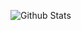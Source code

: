 ![Github Stats](https://github-readme-stats.vercel.app/api?username=tobias-tengler&hide_border=true&show_icons=true&hide_title=true&hide=stars&hide_rank=true&bg_color=00000000&text_color=666666&count_private=true)
